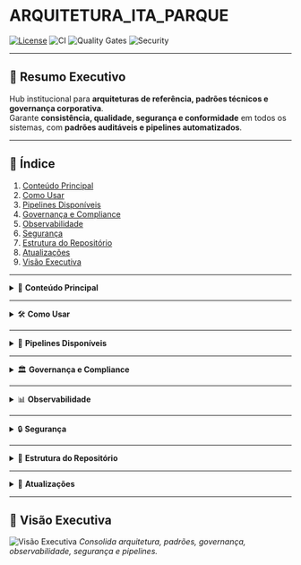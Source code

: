# ARQUITETURA_ITA_PARQUE

[![License](https://img.shields.io/github/license/Rodrigo-Camargo-13/ARQUITETURA_ITA_PARQUE)](LICENSE)
![CI](https://img.shields.io/badge/CI-Configurada-informational)
![Quality Gates](https://img.shields.io/badge/Quality%20Gates-SAST%20%7C%20SCA%20%7C%20SBOM-success)
![Security](https://img.shields.io/badge/Security-DAST%20%7C%20Policies%20%7C%20Vuln%20Mgmt-success)

---

## 📌 Resumo Executivo
Hub institucional para **arquiteturas de referência, padrões técnicos e governança corporativa**.  
Garante **consistência, qualidade, segurança e conformidade** em todos os sistemas, com **padrões auditáveis e pipelines automatizados**.

---

## 📖 Índice
1. [Conteúdo Principal](#-conteúdo-principal)
2. [Como Usar](#-como-usar)
3. [Pipelines Disponíveis](#-pipelines-disponíveis)
4. [Governança e Compliance](#-governança-e-compliance)
5. [Observabilidade](#-observabilidade)
6. [Segurança](#-segurança)
7. [Estrutura do Repositório](#-estrutura-do-repositório)
8. [Atualizações](#-atualizações)
9. [Visão Executiva](#-visão-executiva)

---

<details>
<summary>📂 <strong>Conteúdo Principal</strong></summary>

- **Arquiteturas de Referência**  
  - C4/ADRs/Blueprints: [`reference-architectures/`](reference-architectures/)
  - Microsserviços (estendido): [`reference-architectures/microservices/blueprint-extended.md`](reference-architectures/microservices/blueprint-extended.md)  
  - Monólito modular: [`reference-architectures/monolith/blueprint-monolito-modular.md`](reference-architectures/monolith/blueprint-monolito-modular.md)  
  - Serverless: [`reference-architectures/serverless/blueprint-serverless.md`](reference-architectures/serverless/blueprint-serverless.md)  
  - Integração legada (SOAP→REST): [`reference-architectures/legacy-integration/blueprint-exemplo-soap-rest.md`](reference-architectures/legacy-integration/blueprint-exemplo-soap-rest.md)

- **Padrões & Boas Práticas**  
  - Guia unificado: [`standards/guia-unificado.md`](standards/guia-unificado.md)  
  - Java (Spring): [`standards/backend-java/`](standards/backend-java/)  
  - .NET 8: [`standards/backend-dotnet/`](standards/backend-dotnet/)  
  - Python (FastAPI): [`standards/backend-python/`](standards/backend-python/)  
  - Front-end (React): [`standards/frontend-react/`](standards/frontend-react/)

- **Matriz de Tecnologias Homologadas**  
  - (Azure, .NET 8, Kafka/Event Hubs, Observabilidade, etc.)  
  → **[Abrir Matriz](ops/matriz-tecnologias/matriz.md)**

</details>

---

<details>
<summary>🛠 <strong>Como Usar</strong></summary>

1. **Tecnologias**: valide na **[Matriz](ops/matriz-tecnologias/matriz.md)**.  
2. **Arquitetura**: escolha um **blueprint** em [`reference-architectures/`](reference-architectures/).  
3. **Padrões**: aplique os guias de [`standards/`](standards/).  
4. **Governança**: siga o **[Processo de Validação Técnica](governance/processo-validacao-tecnica.md)** + **[Checklists](governance/checklists/)**.

</details>

---

<details>
<summary>🚀 <strong>Pipelines Disponíveis</strong></summary>

| Plataforma   | Arquivo |
|---|---|
| GitHub Actions | `standards/cicd/github/.github/workflows/quality.yml` |
| Azure DevOps   | `standards/cicd/azure/azure-pipelines.yml` |
| GitLab CI      | `standards/cicd/gitlab/.gitlab-ci.yml` |
| Drone CI       | `standards/cicd/drone/.drone.yml` |

> Dica: ative **uma** forja como oficial. As demais ficam como referência.

</details>

---

<details>
<summary>🏛 <strong>Governança e Compliance</strong></summary>

- Política de governança: [`governance/politica-governanca.md`](governance/politica-governanca.md)  
- Versionamento & releases: [`governance/versioning-release.md`](governance/versioning-release.md)  
- Rituais do comitê técnico: [`governance/comite-tecnico-rituais.md`](governance/comite-tecnico-rituais.md)  
- ADRs: [`templates/adr.md`](templates/adr.md)  
- CODEOWNERS: [`CODEOWNERS`](CODEOWNERS)

</details>

---

<details>
<summary>📊 <strong>Observabilidade</strong></summary>

- Guia: [`ops/observabilidade-guia.md`](ops/observabilidade-guia.md)  
- OTel — como instrumentar: [`standards/observability/otel-logging-tracing.md`](standards/observability/otel-logging-tracing.md)  
- Monitoring (App Insights/Prom+Grafana): [`ops/monitoring/`](ops/monitoring/)  
- Runbooks & SLOs: [`ops/runbooks/`](ops/runbooks/)

</details>

---

<details>
<summary>🔒 <strong>Segurança</strong></summary>

- DAST (ZAP): [`standards/security/dast-guia.md`](standards/security/dast-guia.md)  
- Gestão de vulnerabilidades: [`standards/security/gestao-vulnerabilidades.md`](standards/security/gestao-vulnerabilidades.md)  
- Políticas de acesso: [`standards/security/politicas-acesso.md`](standards/security/politicas-acesso.md)  
- Supply Chain (SBOM, dependabot): [`standards/cicd/sbom-supply-chain.md`](standards/cicd/sbom-supply-chain.md)

</details>

---

<details>
<summary>📁 <strong>Estrutura do Repositório</strong></summary>

```

deploy/                  # Deploy Azure (App Service, AKS, GitOps)
docs/                    # Páginas executivas (MkDocs/links)
governance/              # Governança, processos, checklists, ADRs
ops/                     # Matriz, migração (CDC), monitoring, OTel collector
reference-architectures/ # Blueprints e exemplos
standards/               # Padrões por linguagem, CI/CD, observabilidade, segurança
security/                # Semgrep/Trivy baselines
testing/                 # Pact, pirâmide de testes
templates/               # ADR/PR/Issue

```

</details>

---

<details>
<summary>📝 <strong>Atualizações</strong></summary>

- **Baseline** audit-ready concluída (arquiteturas, padrões, governança, CI e segurança).  
- **Última revisão:** 2025-08  
- **Próxima auditoria técnica:** 2025-10

</details>

---

## 🎯 Visão Executiva
![Visão Executiva](docs/visao-executiva-arquitetura.png)
*Consolida arquitetura, padrões, governança, observabilidade, segurança e pipelines.*

```
